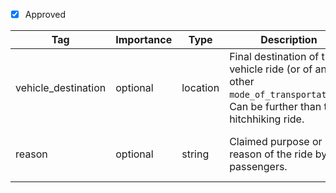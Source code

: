- [x] Approved


| Tag         | Importance   | Type      | Description                                                                 | Enum | Example |
|-------------|--------------|-----------|-----------------------------------------------------------------------------|------|---------|
| vehicle_destination | optional  | location  | Final destination of the vehicle ride (or of any other `mode_of_transportation`). Can be further than the hitchhiking ride. |      |{latitude:52.5580333, longitude:11.2675331, is_exact: true}         |
| reason     | optional  | string    | Claimed purpose or reason of the ride by the passengers. | holiday, commute, business, recreational    | commute         |
